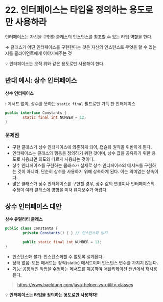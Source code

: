 # 22. 인터페이스는 타입을 정의하는 용도로만 사용하라

인터페이스는 자신을 구현한 클래스의 인스턴스를 참조할 수 있는 타입 역할을 한다.

⇒ 클래스가 어떤 인터페이스를 구현한다는 것은 자신의 인스턴스로 무엇을 할 수 있는지를 클라이언트에게 이야기해주는 것

<aside>
💡 인터페이스는 오직 위와 같은 용도로만 사용해야 한다.

</aside>

## 반대 예시: 상수 인터페이스

**상수 인터페이스**

: 메서드 없이, 상수를 뜻하는 `static final` 필드로만 가득 찬 인터페이스

```java
public interface Constants {
		static final int NUMBER = 12;
}
```

### 문제점

- 구현 클래스가 상수 인터페이스에 의존하게 되어, 캡슐화 원칙을 위반하게 된다.
- 인터페이스는 클래스의 행동을 정의하기 위한 것이며, 상수 값을 공유하기 위한 용도로 사용되면 의도와 다르게 사용되는 것이다.
- 상수 인터페이스를 구현하는 클래스가 실제로 상수 인터페이스의 메서드를 구현하는 것이 아니라, 단순히 상수를 사용하기 위해 상속하게 된다. 이는 의미없는 상속이다.
- 많은 클래스가 상수 인터페이스를 구현할 경우, 상수 값의 변경이나 인터페이스의 수정이 여러 클래스에 영향을 미쳐 유지보수가 어렵다.

## 상수 인터페이스 대안

**상수 유틸리티 클래스**

```java
public class Constants {
		private Constants() { } // 인스턴스화 방지
		
		public static final int NUMBER = 13;
}
```

- 인스턴스화 불가: 인스턴스화할 수 없도록 설계된다.
- 상태 없음: 모든 메서드는 정적(static) 메서드이며 인스턴스 변수를 가지지 않는다.
- 기능: 공통적인 작업을 수행하는 메서드를 제공하여 애플리케이션 전반에서 재사용된다.



> https://www.baeldung.com/java-helper-vs-utility-classes
> 


💡 **인터페이스는 타입을 정의하는 용도로만 사용하자!**

